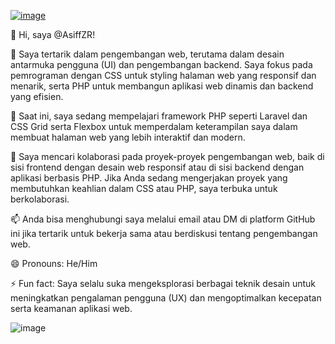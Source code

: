 [![image](https://github.com/user-attachments/assets/7836772b-788d-433b-9d90-0591e7d7ead5)](https://media.tenor.com/iRkL6OMGhU4AAAAM/alarm.gif)

👋 Hi, saya @AsiffZR!

👀 Saya tertarik dalam pengembangan web, terutama dalam desain antarmuka pengguna (UI) dan pengembangan backend. Saya fokus pada pemrograman dengan CSS untuk styling halaman web yang responsif dan menarik, serta PHP untuk membangun aplikasi web dinamis dan backend yang efisien.

🌱 Saat ini, saya sedang mempelajari framework PHP seperti Laravel dan CSS Grid serta Flexbox untuk memperdalam keterampilan saya dalam membuat halaman web yang lebih interaktif dan modern.

💞️ Saya mencari kolaborasi pada proyek-proyek pengembangan web, baik di sisi frontend dengan desain web responsif atau di sisi backend dengan aplikasi berbasis PHP. Jika Anda sedang mengerjakan proyek yang membutuhkan keahlian dalam CSS atau PHP, saya terbuka untuk berkolaborasi.

📫 Anda bisa menghubungi saya melalui email atau DM di platform GitHub ini jika tertarik untuk bekerja sama atau berdiskusi tentang pengembangan web.

😄 Pronouns: He/Him

⚡ Fun fact: Saya selalu suka mengeksplorasi berbagai teknik desain untuk meningkatkan pengalaman pengguna (UX) dan mengoptimalkan kecepatan serta keamanan aplikasi web.

![image](https://github.com/user-attachments/assets/f4d62eac-4ada-4e54-b708-bdab1b18745c)
